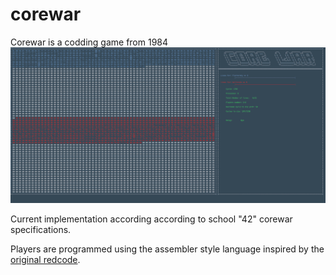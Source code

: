 # corewar
Corewar is a codding game from 1984
<br><img src="corewar-animation.gif" alt="corewar-animation" width="1195"/>

Current implementation according according to school "42" corewar specifications. 

Players are programmed using the assembler style language inspired by the <a href="http://vyznev.net/corewar/guide.html"> original redcode</a>.
